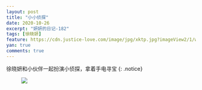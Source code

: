 ```yaml
---
layout: post
title: "小小侦探"
date: 2020-10-26
excerpt: "妍妍的日记-182"
tags: [徐晓妍]
feature: https://cdn.justice-love.com/image/jpg/xktp.jpg?imageView2/1/w/1200/h/500
yan: true
comments: true
---
```

徐晓妍和小伙伴一起扮演小侦探，拿着手电寻宝
{: .notice}
<figure>
    <img src="{{ site.staticUrl }}/yanyan/image/zhentanxiaopengyou.jpg" />
</figure>
